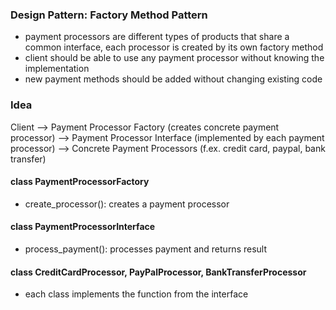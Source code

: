 ### Design Pattern: Factory Method Pattern
- payment processors are different types of products that share a common interface, each processor is created by its own factory method
- client should be able to use any payment processor without knowing the implementation
- new payment methods should be added without changing existing code

### Idea
Client --> Payment Processor Factory (creates concrete payment processor) --> Payment Processor Interface (implemented by each payment processor) --> Concrete Payment Processors (f.ex. credit card, paypal, bank transfer)

#### class PaymentProcessorFactory
- create_processor(): creates a payment processor

#### class PaymentProcessorInterface
- process_payment(): processes payment and returns result

#### class CreditCardProcessor, PayPalProcessor, BankTransferProcessor
- each class implements the function from the interface